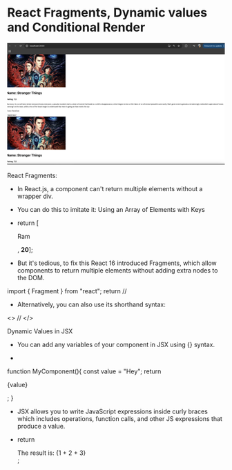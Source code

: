 # React Fragments, Dynamic values and Conditional Render


![alt text](https://github.com/rog-SARTHAK/React-Fragments-DynamicValues-ConditionalRender/blob/master/01.png)


React Fragments:



- In React.js, a component can't return multiple elements without a wrapper div.

- You can do this to imitate it: Using an Array of Elements with Keys

- return [<p>Ram</p>, <strong>20</strong>];

- But it's tedious, to fix this React 16 introduced Fragments, which allow components to return multiple elements without adding extra nodes to the DOM.

import { Fragment } from "react";
return <Fragment> // </Fragment>

- Alternatively, you can also use its shorthand syntax:

<> // </>






Dynamic Values in JSX

- You can add any variables of your component in JSX using {} syntax.

- 
function MyComponent(){
	const value = "Hey";
	return <p>{value}</p>;
}

- JSX allows you to write JavaScript expressions inside curly braces which includes operations, function calls, and other JS expressions that produce a value.

- return <div> The result is: {1 + 2 + 3} </div>;
